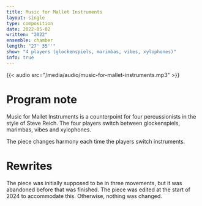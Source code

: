 ```yaml
---
title: Music for Mallet Instruments
layout: single
type: composition
date: 2022-05-02
written: "2022"
ensemble: chamber
length: "27' 35''"
show: "4 players (glockenspiels, marimbas, vibes, xylophones)"
info: true
---
```


{{< audio src="/media/audio/music-for-mallet-instruments.mp3" >}}

# Program note

Music for Mallet Instruments is a counterpoint for four percussionists in the style of Steve Reich. The four players switch between glockenspiels, marimbas, vibes and xylophones.

The piece changes harmony each time the players switch instruments.

# Rewrites

The piece was initially supposed to be in three movements, but it was abandoned before that was finished. The piece was edited at the start of 2024 to accommodate this. Otherwise, nothing was changed. 